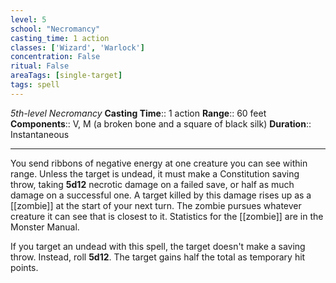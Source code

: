 ```yaml
---
level: 5
school: "Necromancy"
casting_time: 1 action
classes: ['Wizard', 'Warlock']
concentration: False
ritual: False
areaTags: [single-target]
tags: spell
---
```


_5th-level Necromancy_
**Casting Time**:: 1 action
**Range**:: 60 feet
**Components**:: V, M (a broken bone and a square of black silk)
**Duration**:: Instantaneous

---

You send ribbons of negative energy at one creature you can see within range. Unless the target is undead, it must make a Constitution saving throw, taking **5d12** necrotic damage on a failed save, or half as much damage on a successful one. A target killed by this damage rises up as a [[zombie]] at the start of your next turn. The zombie pursues whatever creature it can see that is closest to it. Statistics for the [[zombie]] are in the Monster Manual.

If you target an undead with this spell, the target doesn't make a saving throw. Instead, roll **5d12**. The target gains half the total as temporary hit points.



